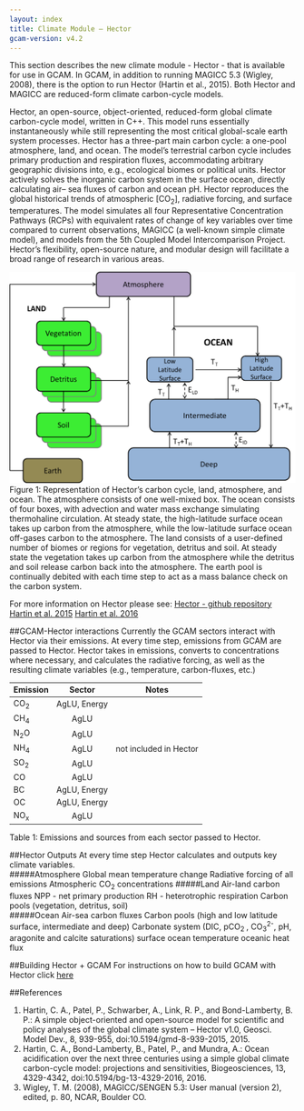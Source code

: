 ```yaml
---
layout: index
title: Climate Module – Hector	
gcam-version: v4.2
---
```


This section describes the new climate module - Hector - that is available for use in GCAM. In GCAM, in addition to running MAGICC 5.3 (Wigley, 2008), there is the option to run Hector (Hartin et al., 2015).  Both Hector and MAGICC are reduced-form climate carbon-cycle models. 

Hector, an open-source, object-oriented, reduced-form global climate carbon-cycle model, written in C++. This model runs essentially instantaneously while still representing the most critical global-scale earth system processes. Hector has a three-part main carbon cycle: a one-pool atmosphere, land, and ocean. The model’s terrestrial carbon cycle includes primary production and respiration fluxes, accommodating arbitrary geographic divisions into, e.g., ecological biomes or political units. Hector actively solves the inorganic carbon system in the surface ocean, directly calculating air– sea fluxes of carbon and ocean pH. Hector reproduces the global historical trends of atmospheric [CO<sub>2</sub>], radiative forcing, and surface temperatures. The model simulates all four Representative Concentration Pathways (RCPs) with equivalent rates of change of key variables over time compared to current observations, MAGICC (a well-known simple climate model), and models from the 5th Coupled Model Intercomparison Project. Hector’s flexibility, open-source nature, and modular design will facilitate a broad range of research in various areas. 

![Hector Carbon Cycle diagram](gcam-figs/hector_box_model.png)<br/>
Figure 1: Representation of Hector’s carbon cycle, land, atmosphere, and ocean. The atmosphere consists of one well-mixed box. The ocean consists of four boxes, with advection and water mass exchange simulating thermohaline circulation. At steady state, the high-latitude surface ocean takes up carbon from the atmosphere, while the low-latitude surface ocean off-gases carbon to the atmosphere. The land consists of a user-defined number of biomes or regions for vegetation, detritus and soil. At steady state the vegetation takes up carbon from the atmosphere while the detritus and soil release carbon back into the atmosphere. The earth pool is continually debited with each time step to act as a mass balance check on the carbon system. 


For more information on Hector please see: 
[Hector - github repository](http://github.com/JGCRI/Hector)
[Hartin et al. 2015](http://www.geosci-model-dev.net/8/939/2015/)
[Hartin et al. 2016](http://www.biogeosciences.net/13/4329/2016/bg-13-4329-2016.html)

##GCAM-Hector interactions
Currently the GCAM sectors interact with Hector via their emissions.  At every time step, emissions from GCAM are passed to Hector. Hector takes in emissions, converts to concentrations where necessary, and calculates the radiative forcing, as well as the resulting climate variables (e.g., temperature, carbon-fluxes, etc.)  

| Emission| Sector  | Notes |
| ------- |:-------:| :------: |
| CO<sub>2</sub>     | AgLU, Energy  | |
| CH<sub>4</sub>     | AgLU    | |
| N<sub>2</sub>O 	  | AgLU    | |
| NH<sub>4</sub>     | AgLU    | not included in Hector |
| SO<sub>2</sub>    | AgLU    | |
| CO 	  | AgLU    |         |
| BC      | AgLU, Energy    | |
| OC      | AgLU, Energy    ||
| NO<sub>x</sub> 	  | AgLU    | |
Table 1: Emissions and sources from each sector passed to Hector. 

##Hector Outputs
At every time step Hector calculates and outputs key climate variables.  
#####Atmosphere
Global mean temperature change
Radiative forcing of all emissions
Atmospheric CO<sub>2</sub> concentrations
#####Land
Air-land carbon fluxes
NPP - net primary production
RH - heterotrophic respiration
Carbon pools (vegetation, detritus, soil)	
#####Ocean
Air-sea carbon fluxes
Carbon pools (high and low latitude surface, intermediate and deep)
Carbonate system (DIC, pCO<sub>2 </sub>, CO<sub>3</sub><sup>2-</sup>, pH, aragonite and calcite saturations)
surface ocean temperature
oceanic heat flux

##Building Hector + GCAM
For instructions on how to build GCAM with Hector click [here](https://confluence.pnnl.gov/confluence/pages/viewpage.action?pageId=63278699)

##References
1. Hartin, C. A., Patel, P., Schwarber, A., Link, R. P., and Bond-Lamberty, B. P.: A simple object-oriented and open-source model for scientific and policy analyses of the global climate system – Hector v1.0, Geosci. Model Dev., 8, 939-955, doi:10.5194/gmd-8-939-2015, 2015. 
2. Hartin, C. A., Bond-Lamberty, B., Patel, P., and Mundra, A.: Ocean acidification over the next three centuries using a simple global climate carbon-cycle model: projections and sensitivities, Biogeosciences, 13, 4329-4342, doi:10.5194/bg-13-4329-2016, 2016. 
3. Wigley, T. M. (2008), MAGICC/SENGEN 5.3: User manual (version 2), edited, p. 80, NCAR, Boulder CO.

